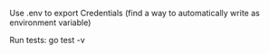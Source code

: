 Use .env to export Credentials (find a way to automatically write as environment variable)

Run tests:
go test -v
